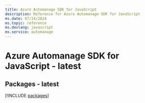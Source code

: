 ```yaml
---
title: Azure Automanage SDK for JavaScript
description: Reference for Azure Automanage SDK for JavaScript
ms.date: 07/24/2024
ms.topic: reference
ms.devlang: javascript
ms.service: automanage
---
```

# Azure Automanage SDK for JavaScript - latest
## Packages - latest
[!INCLUDE [packages](automanage-index.md)]